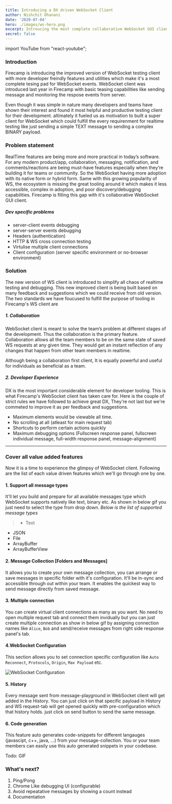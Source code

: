 ```yaml
---
title: Introducing a DX driven WebSocket Client
author: Nishchit Dhanani
date: '2020-07-04'
hero: ./images/ws-hero.png
excerpt: Introucing the most complete collaborative WebSocket GUI client. The new version of WS client in Firecamp allows developers to test all kind of messages like Text, Binary, File etc.
secret: false
---
```


import YouTube from "react-youtube";

### Introduction
Firecamp is introducing the improved version of WebSocket testing client with more developer freindly features and utilities which make it's a most complete tesing pad for WebSocket events. WebSocket client was introduced last year in Firecamp with basic teasing capabilities like sending message and monitoring the respose events from server. 

Even though it was simple in nature many developers and teams have shown their interest and found it most helpful and productive testing client for their development. altimately it fueled us as motivation to built a super client for WebSocket which could fulfill the every requirenment for realtime testing like just sending a simple TEXT message to sending a complex BINARY payload.

### Problem statement
RealTime features are being more and more practical in today’s software. For any modern product/app, collaboration, messaging, notification, and comments/reactions are being must-have features especially when they’re building it for teams or community. So the WebSocket having more adoption with its native form or hybrid form. Same with this growing popularity of WS, the ecosystem is missing the great tooling around it which makes it less accessible, complex in adoption, and poor discovery/debugging capabilities. Firecamp is filling this gap with it's collaborative WebSocket GUI client.
##### Dev specific problems
- server-client events debugging
- server-server events debugging
- Headers (authentication)
- HTTP & WS cross connection testing
- Virtulise multiple client connections
- Client configuration (server specific environment or no-browser environment)

### Solution
The new version of WS client is introduced to simplify all chaos of realtime testing and debugging. This new improved client is being built based on many feedback and suggestions which we could receive from old version. The two standards we have foucused to fulfill the purpose of tooling in Firecamp's WS client are 

##### 1. Collaboration
WebSocket client is meant to solve the team’s problem at different stages of the development. Thus the collaboration is the primary feature. Collaboration allows all the team members to be on the same state of saved WS requests at any given time. They would get an instant reflection of any changes that happen from other team members in realtime.

Although being a collaboration first client, It is equally powerful and useful for individuals as beneficial as a team.

##### 2. Developer Experience
DX is the most important considerable element for developer tooling. This is what Firecamp's WebSocket client has taken  care for. Here is the couple of strict rules we have followed to achieve great DX, They're not last but we're commeted to improve it as per feedback and suggestions.
  - Maximum elements would be viewable all time.
  - No scrolling at all (atleast for main request tab)
  - Shortcuts to perform certain actions quickly
  - Maximum debugging options (Fullscreen response panel, fullscreen individual message, full-width response panel, message-alignment)

---
### Cover all value added features
Now it is a time to experience the glimpsy of WebSocket client. Following are the list of each value driven features which we'll go through one by one.
#### 1. Support all message types
It'll let you build and prepare for all available messages type which WebSocket supports natively like text, binary etc. As shown in below gif you just need to select the type from drop down. *Below is the list of supported message types*

>- Text 
- JSON
- File
- ArrayBuffer
- ArrayBufferView

<div className="Image__Small">
  <YouTube videoId="KHXvyEI6jEs"/>
</div>

#### 2. Message Collection [Folders and Messages]
It allows you to create your own message collection, you can arrange or save messages in specific folder with it's configuration. 
It'll be in-sync and accessible through out within your team. It enables the quickest way to send message directly from saved message.

<div className="Image__Small">
  <YouTube videoId="bjLeA99lwxg"/>
</div>

#### 3. Multiple connection
You can create virtual client connections as many as you want. No need to open multiple request tab and connect them invidually but you can just create multiple connection as show in below gif by assigning connection names like `Alice`, `Bob` and send/receive messages from right side response panel's tab.

<div className="Image__Small">
  <YouTube videoId="Oouju8grfio"/>
</div>

#### 4.WebSocket Configuration
This section allows you to set connection specific configuration like `Auto Reconnect`, `Protocols`, `Origin`, `Max Payload` etc. 

<div className="Image__Small">
  <img src="https://raw.githubusercontent.com/firecampapp/firecamp-doc/ws-v2-doc/source/websocket/assets/websocket-configuration.png" alt="WebSocket Configuration" />
</div>

#### 5. History
Every message sent from message-playground in WebSocket client will get added in the History. You can just click on that specific payload in History and WS request-tab will get opened quickly with pre-configuration which that history holds. just click on send button to send the same message.

<div className="Image__Small">
  <YouTube videoId="vRMG8ky56r4"/>
</div>

#### 6. Code generation
This feature auto generates code-snippets for different langauges (javascipt, c++, java, ...) from your message-collection. You or your team members can easily use this auto generated snippets in your codebase.

Todo: GIF

### What's next?
1. Ping/Pong
2. Chrome Like debugging UI (configurable)
3. Avoid repeatative messages by showing a count instead
4. Documentation